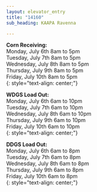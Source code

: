 ```yaml
---
layout: elevator_entry
title: "14160"
sub_heading: KAAPA Ravenna

---
```

**Corn Receiving:**  
Monday, July 6th 8am to 5pm  
Tuesday, July 7th 8am to 5pm  
Wednesday, July 8th 8am to 5pm  
Thursday, July 9th 8am to 5pm  
Friday, July 10th 8am to 5pm  
{: style="text-align: center;"}

**WDGS Load Out:**  
Monday, July 6th 6am to 10pm  
Tuesday, July 7th 6am to 10pm  
Wednesday, July 8th 6am to 10pm  
Thursday, July 9th 6am to 10pm  
Friday, July 10th 6am to 10pm  
{: style="text-align: center;"}

**DDGS Load Out:**  
Monday, July 6th 6am to 8pm  
Tuesday, July 7th 6am to 8pm  
Wednesday, July 8th 6am to 8pm  
Thursday, July 9th 6am to 8pm  
Friday, July 10th 6am to 8pm   
{: style="text-align: center;"}
